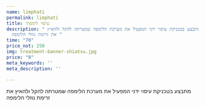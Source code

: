```yaml
---
name: limphati
permalink: limphati
title: עיסוי לימפתי
description: " מתבצע בטכניקת עיסוי ידני המפעיל את מערכת הלימפה שמטרתה להקל ולהאיץ
  את זרימת נוזלי הלימפה "
time: "70"
price_not: 250
img: treatment-banner-shiatsu.jpg
price: "0"
meta_keywords: ''
meta_description: ''

---
```

מתבצע בטכניקת עיסוי ידני המפעיל את מערכת הלימפה שמטרתה להקל ולהאיץ את זרימת נוזלי הלימפה